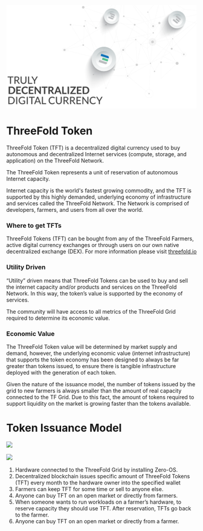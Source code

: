 ![](img/Title%20Slide%20Truly%20Decentralized.png)

# ThreeFold Token

ThreeFold Token (TFT) is a decentralized digital currency used to buy autonomous and decentralized Internet services (compute, storage, and application) on the ThreeFold Network. 

The ThreeFold Token represents a unit of reservation of autonomous Internet capacity.

Internet capacity is the world's fastest growing commodity, and the TFT is supported by this highly demanded, underlying economy of infrastructure and services called the ThreeFold Network. The Network is comprised of developers, farmers, and users from all over the world.

### Where to get TFTs
ThreeFold Tokens (TFT) can be bought from any of the ThreeFold Farmers, active digital currency exchanges or through users on our own native decentralized exchange (DEX). For more information please visit [threefold.io](threefold.io)


### Utility Driven

“Utility” driven means that ThreeFold Tokens can be used to buy and sell the internet capacity and/or products and services on the ThreeFold Network. In this way, the token’s value is supported by the economy of services.

The community will have access to all metrics of the ThreeFold Grid required to determine its economic value.

### Economic Value

The ThreeFold Token value will be determined by market supply and demand, however, the underlying economic value (internet infrastructure) that supports the token economy has been designed to always be far greater than tokens issued, to ensure there is tangible infrastructure deployed with the generation of each token. 

Given the nature of the issuance model, the number of tokens issued by the grid to new farmers is always smaller than the amount of real capacity connected to the TF Grid.  Due to this fact, the amount of tokens required to support liquidity on the market is growing faster than the tokens available.  

# Token Issuance Model

![](https://raw.githubusercontent.com/threefoldfoundation/info_tokens/development/docs/img/token_cycle.png)

![](https://raw.githubusercontent.com/threefoldfoundation/info_tokens/development/docs/img/token_issuance_economy.png)

1. Hardware connected to the ThreeFold Grid by installing Zero-OS.
2. Decentralized blockchain issues specific amount of ThreeFold Tokens (TFT) every month to the hardware owner into the specified wallet
3. Farmers can keep TFT for some time or sell to anyone else.
4. Anyone can buy TFT on an open market or directly from farmers.
5. When someone wants to run workloads on a farmer’s hardware, to reserve capacity they should use TFT. After reservation, TFTs go back to the farmer.
6. Anyone can buy TFT on an open market or directly from a farmer.


